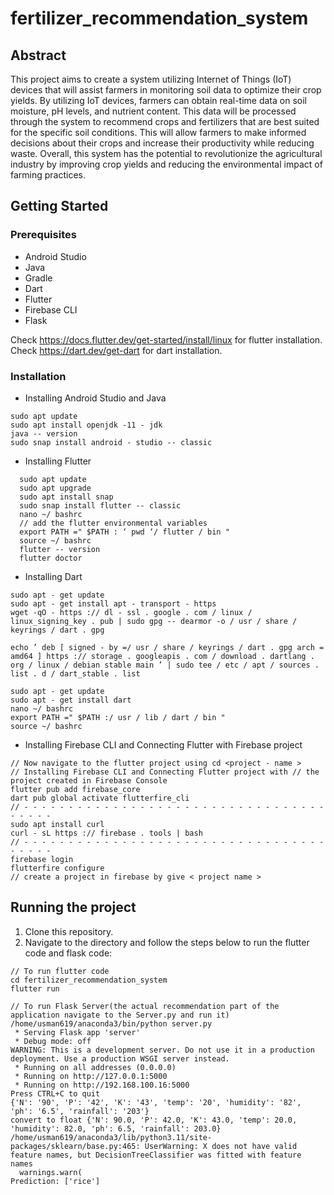 # fertilizer_recommendation_system
## Abstract
This project aims to create a system utilizing Internet of Things (IoT) devices that will assist farmers in monitoring soil data to optimize their crop yields. By utilizing IoT devices, farmers can obtain real-time data on soil moisture, pH levels, and nutrient content. This data will be processed through the system to recommend crops and fertilizers that are best suited for the specific soil conditions. This will allow farmers to make informed decisions about their crops and increase their productivity while reducing waste. Overall, this system has the potential to revolutionize the agricultural industry by improving crop yields and reducing the environmental impact of farming practices.

## Getting Started
### Prerequisites
- Android Studio
- Java
- Gradle
- Dart
- Flutter
- Firebase CLI
- Flask

Check https://docs.flutter.dev/get-started/install/linux for flutter installation.
Check https://dart.dev/get-dart for dart installation.

### Installation
- Installing Android Studio and Java
```
sudo apt update
sudo apt install openjdk -11 - jdk
java -- version
sudo snap install android - studio -- classic
```
- Installing Flutter
```
  sudo apt update
  sudo apt upgrade
  sudo apt install snap
  sudo snap install flutter -- classic
  nano ~/ bashrc
  // add the flutter environmental variables
  export PATH =" $PATH : ‘ pwd ‘/ flutter / bin "
  source ~/ bashrc
  flutter -- version
  flutter doctor
```
- Installing Dart
```
sudo apt - get update
sudo apt - get install apt - transport - https
wget -qO - https :// dl - ssl . google . com / linux /
linux_signing_key . pub | sudo gpg -- dearmor -o / usr / share / keyrings / dart . gpg

echo ’ deb [ signed - by =/ usr / share / keyrings / dart . gpg arch = amd64 ] https :// storage . googleapis . com / download . dartlang . org / linux / debian stable main ’ | sudo tee / etc / apt / sources . list . d / dart_stable . list

sudo apt - get update
sudo apt - get install dart
nano ~/ bashrc
export PATH =" $PATH :/ usr / lib / dart / bin "
source ~/ bashrc
```
- Installing Firebase CLI and Connecting Flutter with Firebase project
```
// Now navigate to the flutter project using cd <project - name >
// Installing Firebase CLI and Connecting Flutter project with // the project created in Firebase Console
flutter pub add firebase_core
dart pub global activate flutterfire_cli
// - - - - - - - - - - - - - - - - - - - - - - - - - - - - - - - - - - - - - - -
sudo apt install curl
curl - sL https :// firebase . tools | bash
// - - - - - - - - - - - - - - - - - - - - - - - - - - - - - - - - - - - - - - -
firebase login
flutterfire configure
// create a project in firebase by give < project name >
```

## Running the project
1. Clone this repository.
2. Navigate to the directory and follow the steps below to run the flutter code and flask code:
```
// To run flutter code
cd fertilizer_recommendation_system
flutter run

// To run Flask Server(the actual recommendation part of the application navigate to the Server.py and run it)
/home/usman619/anaconda3/bin/python server.py
 * Serving Flask app 'server'
 * Debug mode: off
WARNING: This is a development server. Do not use it in a production deployment. Use a production WSGI server instead.
 * Running on all addresses (0.0.0.0)
 * Running on http://127.0.0.1:5000
 * Running on http://192.168.100.16:5000
Press CTRL+C to quit
{'N': '90', 'P': '42', 'K': '43', 'temp': '20', 'humidity': '82', 'ph': '6.5', 'rainfall': '203'}
convert to float {'N': 90.0, 'P': 42.0, 'K': 43.0, 'temp': 20.0, 'humidity': 82.0, 'ph': 6.5, 'rainfall': 203.0}
/home/usman619/anaconda3/lib/python3.11/site-packages/sklearn/base.py:465: UserWarning: X does not have valid feature names, but DecisionTreeClassifier was fitted with feature names
  warnings.warn(
Prediction: ['rice']
```
